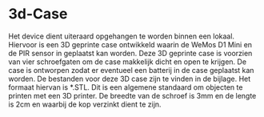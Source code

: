# 3d-Case

Het device dient uiteraard opgehangen te worden binnen een lokaal. 
Hiervoor is een 3D geprinte case ontwikkeld waarin de WeMos D1 Mini en de PIR sensor in geplaatst kan worden. 
Deze 3D geprinte case is voorzien van vier schroefgaten om de case makkelijk dicht en open te krijgen. 
De case is ontworpen zodat er eventueel een batterij in de case geplaatst kan worden. 
De bestanden voor deze 3D case zijn te vinden in de bijlage. Het formaat hiervan is *.STL. Dit is een algemene standaard om objecten te printen met een 3D printer. 
De breedte van de schroef is 3mm en de lengte is 2cm en waarbij de kop verzinkt dient te zijn.
